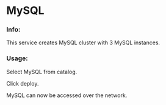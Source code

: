# MySQL


### Info:

 This service creates MySQL cluster with 3 MySQL instances. 
 
 
### Usage:

 Select MySQL from catalog. 
 
 Click deploy.
 
 MySQL can now be accessed over the network.
